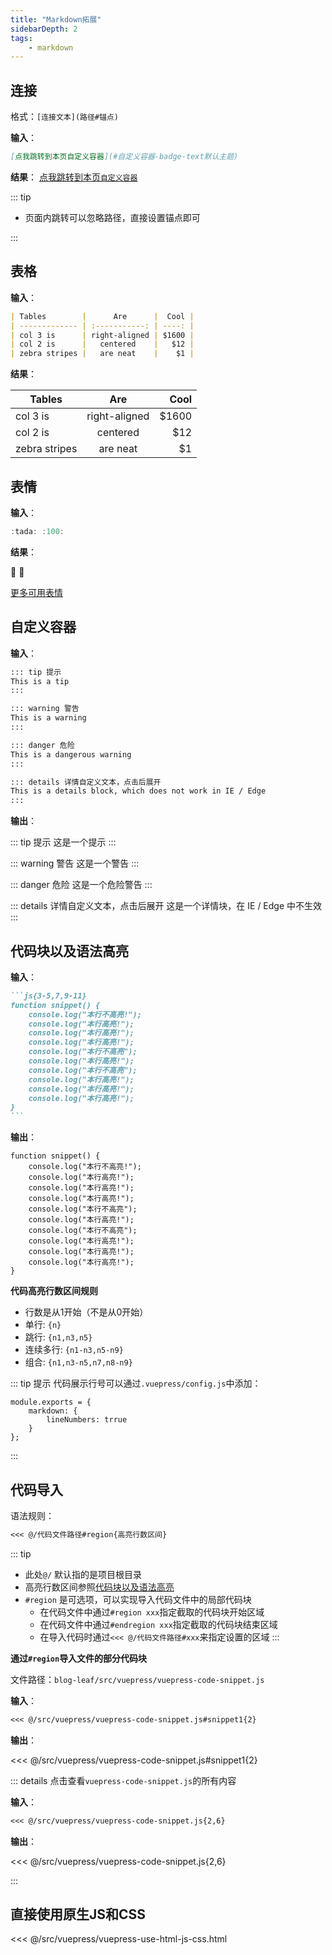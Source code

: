 ```yaml
---
title: "Markdown拓展"
sidebarDepth: 2
tags: 
    - markdown
---
```


## 连接

格式：```[连接文本](路径#锚点)```

**输入**：

```md
[点我跳转到本页自定义容器](#自定义容器-badge-text默认主题)
```

**结果**：
[点我跳转到本页`自定义容器`](#自定义容器)

::: tip

- 页面内跳转可以忽略路径，直接设置锚点即可
  
:::

## 表格

**输入**：

``` md
| Tables        |      Are      |  Cool |
| ------------- | :-----------: | ----: |
| col 3 is      | right-aligned | $1600 |
| col 2 is      |   centered    |   $12 |
| zebra stripes |   are neat    |    $1 |
```

**结果**：

| Tables        |      Are      |  Cool |
| ------------- | :-----------: | ----: |
| col 3 is      | right-aligned | $1600 |
| col 2 is      |   centered    |   $12 |
| zebra stripes |   are neat    |    $1 |

## 表情

**输入**：

```js
:tada: :100:
```

**结果**：

:tada: :100:

[更多可用表情](https://github.com/markdown-it/markdown-it-emoji/blob/master/lib/data/full.json)

## 自定义容器 <Badge text="默认主题"/>

**输入**：

```md
::: tip 提示
This is a tip
:::

::: warning 警告
This is a warning
:::

::: danger 危险
This is a dangerous warning
:::

::: details 详情自定义文本，点击后展开
This is a details block, which does not work in IE / Edge
:::
```

**输出**：

::: tip 提示
这是一个提示
:::

::: warning 警告
这是一个警告
:::

::: danger 危险
这是一个危险警告
:::

::: details 详情自定义文本，点击后展开
这是一个详情块，在 IE / Edge 中不生效
:::

## 代码块以及语法高亮

**输入**：

````md
```js{3-5,7,9-11}
function snippet() {
    console.log("本行不高亮!");
    console.log("本行高亮!");
    console.log("本行高亮!");
    console.log("本行高亮!");
    console.log("本行不高亮");
    console.log("本行高亮!");
    console.log("本行不高亮");
    console.log("本行高亮!");
    console.log("本行高亮!");
    console.log("本行高亮!");
}
```
````

**输出**：

```js{3-5,7,9-11}
function snippet() {
    console.log("本行不高亮!");
    console.log("本行高亮!");
    console.log("本行高亮!");
    console.log("本行高亮!");
    console.log("本行不高亮");
    console.log("本行高亮!");
    console.log("本行不高亮");
    console.log("本行高亮!");
    console.log("本行高亮!");
    console.log("本行高亮!");
}
```

**代码高亮行数区间规则** <Badge text="逗号之间不要有空格" type="warning"/>

- 行数是从1开始（不是从0开始）
- 单行: `{n}`
- 跳行: `{n1,n3,n5}`
- 连续多行: `{n1-n3,n5-n9}`
- 组合: `{n1,n3-n5,n7,n8-n9}`

::: tip 提示
代码展示行号可以通过`.vuepress/config.js`中添加：

```js{3}
module.exports = {
    markdown: {
        lineNumbers: trrue
    }
};
```

:::

## 代码导入

语法规则：

```md
<<< @/代码文件路径#region{高亮行数区间}
```

::: tip

- 此处`@/` 默认指的是项目根目录
- 高亮行数区间参照[代码块以及语法高亮](#代码块以及语法高亮)
- `#region` 是可选项，可以实现导入代码文件中的局部代码块
  - 在代码文件中通过`#region xxx`指定截取的代码块开始区域
  - 在代码文件中通过`#endregion xxx`指定截取的代码块结束区域
  - 在导入代码时通过`<<< @/代码文件路径#xxx`来指定设置的区域
:::

**通过`#region`导入文件的部分代码块**

文件路径：`blog-leaf/src/vuepress/vuepress-code-snippet.js`

**输入**：

```md
<<< @/src/vuepress/vuepress-code-snippet.js#snippet1{2}
```

**输出**：

<<< @/src/vuepress/vuepress-code-snippet.js#snippet1{2}

::: details 点击查看`vuepress-code-snippet.js`的所有内容

**输入**：

```md
<<< @/src/vuepress/vuepress-code-snippet.js{2,6}
```

**输出**：

<<< @/src/vuepress/vuepress-code-snippet.js{2,6}

:::

## 直接使用原生JS和CSS

<<< @/src/vuepress/vuepress-use-html-js-css.html
